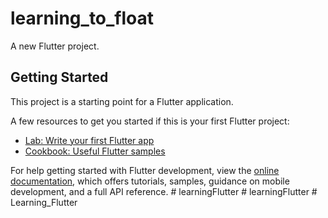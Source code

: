 # learning_to_float

A new Flutter project.

## Getting Started

This project is a starting point for a Flutter application.

A few resources to get you started if this is your first Flutter project:

- [Lab: Write your first Flutter app](https://docs.flutter.dev/get-started/codelab)
- [Cookbook: Useful Flutter samples](https://docs.flutter.dev/cookbook)

For help getting started with Flutter development, view the
[online documentation](https://docs.flutter.dev/), which offers tutorials,
samples, guidance on mobile development, and a full API reference.
#   l e a r n i n g F l u t t e r  
 #   l e a r n i n g F l u t t e r  
 #   L e a r n i n g _ F l u t t e r  
 